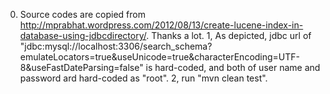 0. Source codes are copied from http://mprabhat.wordpress.com/2012/08/13/create-lucene-index-in-database-using-jdbcdirectory/. Thanks a lot.
1, As depicted, jdbc url of "jdbc:mysql://localhost:3306/search_schema?emulateLocators=true&useUnicode=true&characterEncoding=UTF-8&useFastDateParsing=false" is hard-coded, and both of user name and password ard hard-coded as "root".
2, run "mvn clean test".